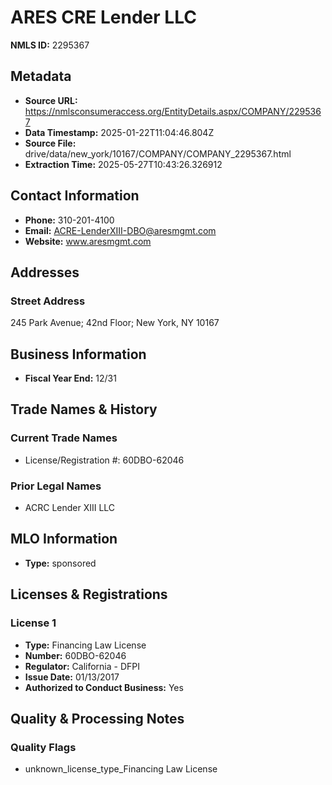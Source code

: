 # ARES CRE Lender LLC

**NMLS ID:** 2295367

## Metadata
- **Source URL:** https://nmlsconsumeraccess.org/EntityDetails.aspx/COMPANY/2295367
- **Data Timestamp:** 2025-01-22T11:04:46.804Z
- **Source File:** drive/data/new_york/10167/COMPANY/COMPANY_2295367.html
- **Extraction Time:** 2025-05-27T10:43:26.326912

## Contact Information
- **Phone:** 310-201-4100
- **Email:** ACRE-LenderXIII-DBO@aresmgmt.com
- **Website:** www.aresmgmt.com

## Addresses
### Street Address
245 Park Avenue; 42nd Floor; New York, NY 10167

## Business Information
- **Fiscal Year End:** 12/31

## Trade Names & History
### Current Trade Names
- License/Registration #: 60DBO-62046

### Prior Legal Names
- ACRC Lender XIII LLC

## MLO Information
- **Type:** sponsored

## Licenses & Registrations

### License 1
- **Type:** Financing Law License
- **Number:** 60DBO-62046
- **Regulator:** California - DFPI
- **Issue Date:** 01/13/2017
- **Authorized to Conduct Business:** Yes

## Quality & Processing Notes
### Quality Flags
- unknown_license_type_Financing Law License
